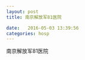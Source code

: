 ```yaml
--- 
layout: post 
title: 南京解放军81医院

date:   2016-05-03 13:39:56 
categories: hosp 
--- 
```

   
南京解放军81医院
